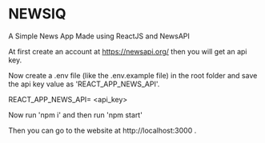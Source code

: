 # NEWSIQ

A Simple News App Made using ReactJS and NewsAPI

At first create an account at https://newsapi.org/ then you will get an api key. 

Now create a .env file (like the .env.example file) in the root folder and save the api key value as 'REACT_APP_NEWS_API'.

REACT_APP_NEWS_API= <api_key>

Now run 'npm i' and then run 'npm start'

Then you can go to the website at http://localhost:3000 .
